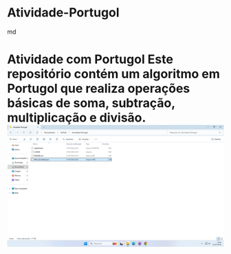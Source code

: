 # Atividade-Portugol
md
# Atividade com Portugol Este repositório contém um algoritmo em Portugol que realiza operações básicas de soma, subtração, multiplicação e divisão. ![Captura de Tela](images/Captura%20de%20Tela%20(1).png)


